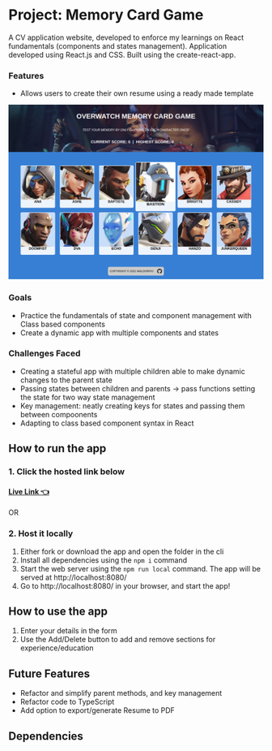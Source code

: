 # Project: Memory Card Game
A CV application website, developed to enforce my learnings on React fundamentals (components and states management).
Application developed using React.js and CSS. Built using the create-react-app.

### Features
- Allows users to create their own resume using a ready made template

![](screencap.PNG)

### Goals
- Practice the fundamentals of state and component management with Class based components
- Create a dynamic app with multiple components and states

### Challenges Faced
- Creating a stateful app with multiple children able to make dynamic changes to the parent state
- Passing states between children and parents -> pass functions setting the state for two way state management
- Key management: neatly creating keys for states and passing them between compoonents
- Adapting to class based component syntax in React

## How to run the app
### 1. Click the hosted link below
#### [Live Link 👈](https://waldorfio.github.io/cv-application/)

OR

### 2. Host it locally
1.	Either fork or download the app and open the folder in the cli
2.	Install all dependencies using the `npm i` command
3.	Start the web server using the `npm run local` command. The app will be served at http://localhost:8080/
4.	Go to  http://localhost:8080/ in your browser, and start the app!

## How to use the app
1. Enter your details in the form
2. Use the Add/Delete button to add and remove sections for experience/education

## Future Features
- Refactor and simplify parent methods, and key management
- Refactor code to TypeScript
- Add option to export/generate Resume to PDF

## Dependencies
